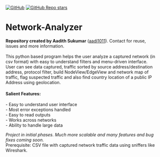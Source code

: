 <a href="https://github.com/aadi1011/Network-Analyzer/blob/master/LICENSE"><img alt="GitHub" src="https://img.shields.io/github/license/aadi1011/Network-Analyzer"></a>
<a href="https://github.com/aadi1011/Network-Analyzer"><img alt="GitHub Repo stars" src="https://img.shields.io/github/stars/aadi1011/Network-Analyzer?label=Stars&logo=github"></a>

<!--
<a href="https://github.com/aadi1011/Network-Analyzer"><img alt="GitHub watchers" src="https://img.shields.io/github/watchers/aadi1011/Network-Analyzer?style=social"></a>
<a href="https://github.com/aadi1011/Network-Analyzer"><img alt="GitHub Repo stars" src="https://img.shields.io/github/stars/aadi1011/Network-Analyzer?style=social"></a>
-->

# Network-Analyzer
<b>Repository created by Aadith Sukumar</b> (<a href="https://github.com/aadi1011/">aadi1011</a>). Contact for reuse, issues and more information.</br></br>
This python based program helps the user analyze a captured network (in csv format) with easy to understand filters and menu-driven interface.</br>
User can see data captured, traffic sorted by source address/destination address, protocol filter, build NodeView/EdgeView and network map of traffic, flag suspected traffic and also find country location of a public IP Address using geolocation. </br>
<h4>Salient Features: </h4>
- Easy to understand user interface</br>
- Most error exceptions handled</br>
- Easy to read outputs</br>
- Works across networks</br>
- Ability to handle large data</br>

<i>Project in initial phases. Much more scalable and many features and bug fixes coming soon.</i></br>
Prerequisite: CSV file with captured network traffic data using sniffers like Wireshark.
